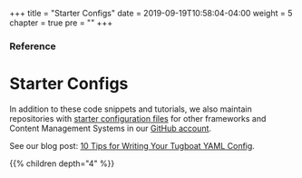 +++
title = "Starter Configs"
date = 2019-09-19T10:58:04-04:00
weight = 5
chapter = true
pre = "<b></b>"
+++

### Reference

# Starter Configs

In addition to these code snippets and tutorials, we also maintain repositories with
[starter configuration files](https://github.com/search?q=topic%3Atugboat-starter-kit&type=Repositories) for other
frameworks and Content Management Systems in our [GitHub account](https://github.com/TugboatQA).

See our blog post:
[10 Tips for Writing Your Tugboat YAML Config](https://www.tugboatqa.com/2021/02/02/Ten-Tips-For-Writing-Your-Tugboat-YAML-Config.html).

{{% children depth="4" %}}
